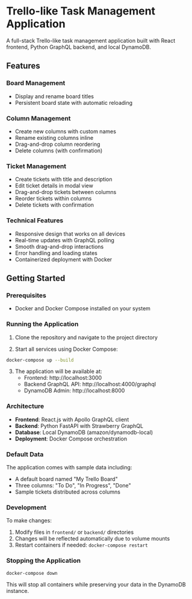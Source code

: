 # Trello-like Task Management Application

A full-stack Trello-like task management application built with React frontend, Python GraphQL backend, and local DynamoDB.

## Features

### Board Management
- Display and rename board titles
- Persistent board state with automatic reloading

### Column Management
- Create new columns with custom names
- Rename existing columns inline
- Drag-and-drop column reordering
- Delete columns (with confirmation)

### Ticket Management
- Create tickets with title and description
- Edit ticket details in modal view
- Drag-and-drop tickets between columns
- Reorder tickets within columns
- Delete tickets with confirmation

### Technical Features
- Responsive design that works on all devices
- Real-time updates with GraphQL polling
- Smooth drag-and-drop interactions
- Error handling and loading states
- Containerized deployment with Docker

## Getting Started

### Prerequisites
- Docker and Docker Compose installed on your system

### Running the Application

1. Clone the repository and navigate to the project directory

2. Start all services using Docker Compose:
```bash
docker-compose up --build
```

3. The application will be available at:
   - Frontend: http://localhost:3000
   - Backend GraphQL API: http://localhost:4000/graphql
   - DynamoDB Admin: http://localhost:8000

### Architecture

- **Frontend**: React.js with Apollo GraphQL client
- **Backend**: Python FastAPI with Strawberry GraphQL
- **Database**: Local DynamoDB (amazon/dynamodb-local)
- **Deployment**: Docker Compose orchestration

### Default Data

The application comes with sample data including:
- A default board named "My Trello Board"
- Three columns: "To Do", "In Progress", "Done"
- Sample tickets distributed across columns

### Development

To make changes:
1. Modify files in `frontend/` or `backend/` directories
2. Changes will be reflected automatically due to volume mounts
3. Restart containers if needed: `docker-compose restart`

### Stopping the Application

```bash
docker-compose down
```

This will stop all containers while preserving your data in the DynamoDB instance.